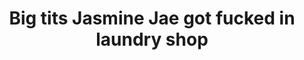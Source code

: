 ---
layout: post
title: Big tits Jasmine Jae got fucked in laundry shop
duration: '10:00'
view: 215
rate: 2
video: 'https://flashservice.xvideos.com/embedframe/26805571'
priority: 0.9
changefreq: daily
---